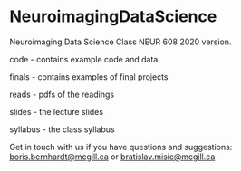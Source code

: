 # NeuroimagingDataScience
Neuroimaging Data Science Class NEUR 608 2020 version. 


code      - contains example code and data 


finals    - contains examples of final projects 


reads     - pdfs of the readings


slides    - the lecture slides


syllabus  - the class syllabus



Get in touch with us if you have questions and suggestions: 
boris.bernhardt@mcgill.ca or bratislav.misic@mcgill.ca 

